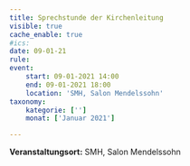 ```yaml
---
title: Sprechstunde der Kirchenleitung
visible: true
cache_enable: true
#ics: 
date: 09-01-21
rule: 
event:
	start: 09-01-2021 14:00
	end: 09-01-2021 18:00
	location: 'SMH, Salon Mendelssohn'
taxonomy:
	kategorie: ['']
	monat: ['Januar 2021']

---
```




**Veranstaltungsort:** SMH, Salon Mendelssohn

